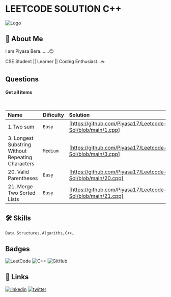 
# LEETCODE SOLUTION C++



![Logo](https://upload.wikimedia.org/wikipedia/commons/0/0a/LeetCode_Logo_black_with_text.svg)


## 🚀 About Me
I am Piyasa Bera.......😉

CSE Student || Learner || Coding Enthusiast...☕


## Questions

#### Get all items

```https://leetcode.com/problemset/all/
  
```

|  Name | Dificulty     |   Solution                |
| :-------- | :------- | :------------------------- |
| 1.Two sum | `Easy` | [https://github.com/Piyasa17/Leetcode-Sol/blob/main/1.cpp] |
| 3. Longest Substring Without Repeating Characters | `Medium` | [https://github.com/Piyasa17/Leetcode-Sol/blob/main/3.cpp] |
| 20. Valid Parentheses | `Easy` | [https://github.com/Piyasa17/Leetcode-Sol/blob/main/20.cpp] |
| 21. Merge Two Sorted Lists | `Easy` | [https://github.com/Piyasa17/Leetcode-Sol/blob/main/21.cpp] |




## 🛠 Skills
`Data Structures`, `Algoriths`, `C++`...


## Badges
![LeetCode](https://img.shields.io/badge/LeetCode-000000?style=for-the-badge&logo=LeetCode&logoColor=#d16c06)
![C++](https://img.shields.io/badge/c++-%2300599C.svg?style=for-the-badge&logo=c%2B%2B&logoColor=white)
![GitHub](https://img.shields.io/badge/github-%23121011.svg?style=for-the-badge&logo=github&logoColor=white)


## 🔗 Links

[![linkedin](https://img.shields.io/badge/linkedin-0A66C2?style=for-the-badge&logo=linkedin&logoColor=white)](https://www.linkedin.com/in/piyasa-bera-928b09206)
[![twitter](https://img.shields.io/badge/twitter-1DA1F2?style=for-the-badge&logo=twitter&logoColor=white)](https://twitter.com/BeraPiyasa?t=wbP7gecQVxHPFvr28gz-TA&s=08)

